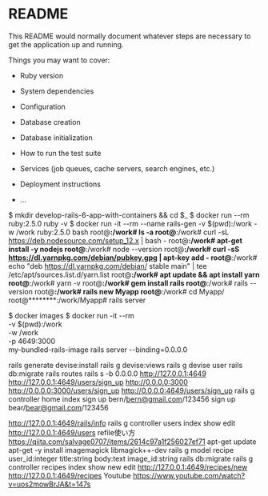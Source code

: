 # README

This README would normally document whatever steps are necessary to get the
application up and running.

Things you may want to cover:

* Ruby version

* System dependencies

* Configuration

* Database creation

* Database initialization

* How to run the test suite

* Services (job queues, cache servers, search engines, etc.)

* Deployment instructions

* ...

$ mkdir develop-rails-6-app-with-containers && cd $_
$ docker run --rm ruby:2.5.0 ruby -v
$ docker run -it --rm --name rails-gen -v $(pwd):/work -w /work ruby:2.5.0 bash
root@********:/work# ls -a
root@********:/work# curl -sL https://deb.nodesource.com/setup_12.x | bash -
root@********:/work# apt-get install -y nodejs
root@********:/work# node --version
root@********:/work# curl -sS https://dl.yarnpkg.com/debian/pubkey.gpg | apt-key add -
root@********:/work# echo "deb https://dl.yarnpkg.com/debian/ stable main" | tee /etc/apt/sources.list.d/yarn.list
root@********:/work# apt update && apt install yarn
root@********:/work# yarn -v
root@********:/work# gem install rails
root@********:/work# rails --version
root@********:/work# rails new Myapp
root@********:/work# cd Myapp/
root@********:/work/Myapp# rails server


$ docker images
$ docker run -it --rm \
      -v $(pwd):/work \
      -w /work \
      -p 4649:3000 \
      my-bundled-rails-image rails server --binding=0.0.0.0

rails generate devise:install
rails g devise:views
rails g devise user
rails db:migrate
rails routes
rails s -b 0.0.0.0
http://127.0.0.1:4649
http://127.0.0.1:4649/users/sign_up
http://0.0.0.0:3000
http://0.0.0.0:3000/users/sign_up
http://0.0.0.0:4649/users/sign_up
rails g controller home index
sign up bern/bern@gmail.com/123456
sign up bear/bear@gmail.com/123456
<!-- ブラウザでルート確認 -->
http://127.0.0.1:4649/rails/info
rails g controller users index show edit
http://127.0.0.1:4649/users
refile使い方
https://qiita.com/salvage0707/items/2614c97a1f256027ef71
apt-get update
apt-get -y install imagemagick libmagick++-dev
rails g model recipe user_id:integer title:string body:text image_id:string
rails db:migrate
rails g controller recipes index show new edit
http://127.0.0.1:4649/recipes/new
http://127.0.0.1:4649/recipes
Youtube
https://www.youtube.com/watch?v=uos2mowBrJA&t=147s